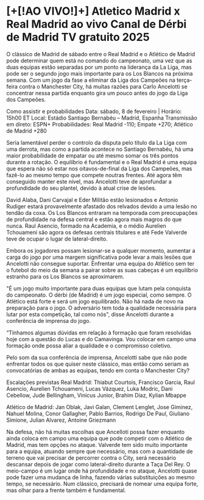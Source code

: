 # [+[!AO VIVO!]+] Atletico Madrid x Real Madrid ao vivo Canal de Dérbi de Madrid TV gratuito 2025

O clássico de Madrid de sábado entre o Real Madrid e o Atlético de Madrid pode determinar quem está no comando do campeonato, uma vez que as duas equipas estão separadas por um ponto na liderança da La Liga, mas pode ser o segundo jogo mais importante para os Los Blancos na próxima semana. Com um jogo da fase a eliminar da Liga dos Campeões na terça-feira contra o Manchester City, há muitas razões para Carlo Ancelotti se concentrar nessa partida enquanto gira um pouco antes do jogo da Liga dos Campeões.

Como assistir e probabilidades
Data: sábado, 8 de fevereiro | Horário: 15h00 ET
Local: Estádio Santiago Bernabéu – Madrid, Espanha
Transmissão em direto: ESPN+
Probabilidades: Real Madrid -110; Empate +270; Atlético de Madrid +280

Seria lamentável perder o controlo da disputa pelo título da La Liga com uma derrota, mas como a partida acontece no Santiago Bernabéu, há uma maior probabilidade de empatar ou até mesmo somar os três pontos durante a rotação. O equilíbrio é fundamental e o Real Madrid é uma equipa que espera não só estar nos oitavos-de-final da Liga dos Campeões, mas fazê-lo ao mesmo tempo que compete noutras frentes. Até agora têm conseguido manter este nível, mas Ancelotti teve de aprofundar a profundidade do seu plantel, devido à atual crise de lesões.

David Alaba, Dani Carvajal e Eder Militão estão lesionados e Antonio Rudiger estará provavelmente afastado dos relvados devido a uma lesão no tendão da coxa. Os Los Blancos entraram na temporada com preocupações de profundidade na defesa central e estão agora mais magros do que nunca. Raul Asencio, formado na Academia, e o médio Aurelien Tchouameni são agora os defesas centrais titulares e até Fede Valverde teve de ocupar o lugar de lateral-direito.

Embora os jogadores possam lesionar-se a qualquer momento, aumentar a carga do jogo por uma margem significativa pode levar a mais lesões que Ancelotti não consegue suportar. Enfrentar uma equipa do Atlético sem ter o futebol do meio da semana a pairar sobre as suas cabeças é um equilíbrio estranho para os Los Blancos se aproximarem.

"É um jogo muito importante para duas equipas que lutam pela conquista do campeonato. O dérbi (de Madrid) é um jogo especial, como sempre. O Atlético está forte e será um jogo equilibrado. Não há nada de novo na preparação para o jogo. O adversário tem toda a qualidade necessária para lutar por esta competição, tal como nós", disse Ancelotti durante a conferência de imprensa do jogo.

“Tínhamos algumas dúvidas em relação à formação que foram resolvidas hoje com a questão do Lucas e do Camavinga. Vou colocar em campo uma formação onde possa aliar a qualidade e o compromisso coletivo.

Pelo som da sua conferência de imprensa, Ancelotti sabe que não pode enfrentar todos os que quiser neste clássico, mas então como seriam as convocatórias de ambas as equipas, tendo em conta o Manchester City?

Escalações previstas
Real Madrid: Thiabut Courtois, Francisco Garcia, Raul Asencio, Aurelien Tchouameni, Lucas Vázquez, Luka Modric, Dani Cebellow, Jude Bellingham, Vinicus Junior, Brahim Diaz, Kylian Mbappe

Atlético de Madrid: Jan Oblak, Javi Galan, Clement Lenglet, Jose Giminez, Nahuel Molina, Conor Gallagher, Pablo Barrios, Rodrigo De Paul, Giuliano Simione, Julian Alvarez, Antoine Griezmann

Na defesa, não há muitas escolhas que Ancelloti possa fazer enquanto ainda coloca em campo uma equipa que pode competir com o Atlético de Madrid, mas tem opções no ataque. Valverde tem sido muito importante para a equipa, atuando sempre que necessário, mas com a quantidade de terreno que vai precisar de percorrer contra o City, será necessário descansar depois de jogar como lateral-direito durante a Taça Del Rey. O meio-campo é um lugar onde há profundidade e no ataque, Ancelotti quase pode fazer uma mudança de linha, fazendo várias substituições ao mesmo tempo, se necessário. Num clássico, precisará de nomear uma equipa forte, mas olhar para a frente também é fundamental.
